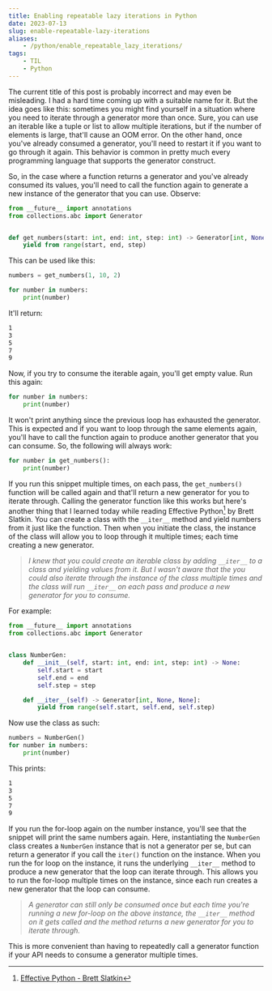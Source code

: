 ```yaml
---
title: Enabling repeatable lazy iterations in Python
date: 2023-07-13
slug: enable-repeatable-lazy-iterations
aliases:
    - /python/enable_repeatable_lazy_iterations/
tags:
    - TIL
    - Python
---
```


The current title of this post is probably incorrect and may even be misleading. I had a
hard time coming up with a suitable name for it. But the idea goes like this: sometimes you
might find yourself in a situation where you need to iterate through a generator more than
once. Sure, you can use an iterable like a tuple or list to allow multiple iterations, but
if the number of elements is large, that'll cause an OOM error. On the other hand, once
you've already consumed a generator, you'll need to restart it if you want to go through it
again. This behavior is common in pretty much every programming language that supports the
generator construct.

So, in the case where a function returns a generator and you've already consumed its values,
you'll need to call the function again to generate a new instance of the generator that you
can use. Observe:

```py
from __future__ import annotations
from collections.abc import Generator


def get_numbers(start: int, end: int, step: int) -> Generator[int, None, None]:
    yield from range(start, end, step)
```

This can be used like this:

```py
numbers = get_numbers(1, 10, 2)

for number in numbers:
    print(number)
```

It'll return:

```txt
1
3
5
7
9
```

Now, if you try to consume the iterable again, you'll get empty value. Run this again:

```py
for number in numbers:
    print(number)
```

It won't print anything since the previous loop has exhausted the generator. This is
expected and if you want to loop through the same elements again, you'll have to call the
function again to produce another generator that you can consume. So, the following will
always work:

```py
for number in get_numbers():
    print(number)
```

If you run this snippet multiple times, on each pass, the `get_numbers()` function will be
called again and that'll return a new generator for you to iterate through. Calling the
generator function like this works but here's another thing that I learned today while
reading Effective Python[^1] by Brett Slatkin. You can create a class with the `__iter__`
method and yield numbers from it just like the function. Then when you initiate the class,
the instance of the class will allow you to loop through it multiple times; each time
creating a new generator.

> _I knew that you could create an iterable class by adding `__iter__` to a class and
> yielding values from it. But I wasn't aware that the you could also iterate through the
> instance of the class multiple times and the class will run `__iter__` on each pass and
> produce a new generator for you to consume._

For example:

```py
from __future__ import annotations
from collections.abc import Generator


class NumberGen:
    def __init__(self, start: int, end: int, step: int) -> None:
        self.start = start
        self.end = end
        self.step = step

    def __iter__(self) -> Generator[int, None, None]:
        yield from range(self.start, self.end, self.step)
```

Now use the class as such:

```py
numbers = NumberGen()
for number in numbers:
    print(number)
```

This prints:

```txt
1
3
5
7
9
```

If you run the for-loop again on the number instance, you'll see that the snippet will print
the same numbers again. Here, instantiating the `NumberGen` class creates a `NumberGen`
instance that is not a generator per se, but can return a generator if you call the `iter()`
function on the instance. When you run the for loop on the instance, it runs the underlying
`__iter__` method to produce a new generator that the loop can iterate through. This allows
you to run the for-loop multiple times on the instance, since each run creates a new
generator that the loop can consume.

> _A generator can still only be consumed once but each time you're running a new for-loop
> on the above instance, the `__iter__` method on it gets called and the method returns a
> new generator for you to iterate through._

This is more convenient than having to repeatedly call a generator function if your API
needs to consume a generator multiple times.

[^1]: [Effective Python - Brett Slatkin](https://effectivepython.com/)
